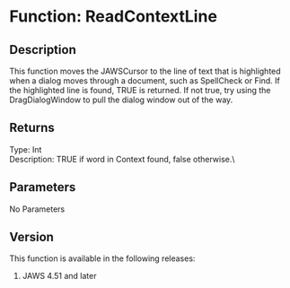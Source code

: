 # Function: ReadContextLine

## Description

This function moves the JAWSCursor to the line of text that is
highlighted when a dialog moves through a document, such as SpellCheck
or Find. If the highlighted line is found, TRUE is returned. If not
true, try using the DragDialogWindow to pull the dialog window out of
the way.

## Returns

Type: Int\
Description: TRUE if word in Context found, false otherwise.\

## Parameters

No Parameters

## Version

This function is available in the following releases:

1.  JAWS 4.51 and later
